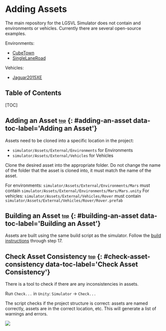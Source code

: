 # <a name="top"></a> Adding Assets

The main repository for the LGSVL Simulator does not contain and environments or vehicles.
Currently there are several open-source examples.

Environments:

- [CubeTown](https://github.com/lgsvl/CubeTown)
- [SingleLaneRoad](https://github.com/lgsvl/SingleLaneRoad)

Vehicles:

- [Jaguar2015XE](https://github.com/lgsvl/Jaguar2015XE)

<h2>Table of Contents</h2>
[TOC]

## Adding an Asset <sub><sup>[top](#top)</sup></sub> {: #adding-an-asset data-toc-label='Adding an Asset'}
Assets need to be cloned into a specific location in the project:

- `simulator/Assets/External/Environments` for Environments
- `simulator/Assets/External/Vehicles` for Vehicles

Clone the desired asset into the appropriate folder. 
Do not change the name of the folder that the asset is cloned into, it must match the name of the asset.

For environments: `simulator/Assets/External/Environments/Mars` must contain `simulator/Assets/External/Environments/Mars/Mars.unity`
For vehicles: `simulator/Assets/External/Vehicles/Rover` must contain `simulator/Assets/External/Vehicles/Rover/Rover.prefab`

## Building an Asset <sub><sup>[top](#top)</sup></sub> {: #building-an-asset data-toc-label='Building an Asset'}
Assets are built using the same build script as the simulator. Follow the [build instructions](build-instructions.md) through step 17.

## Check Asset Consistency <sub><sup>[top](#top)</sup></sub> {: #check-asset-consistency data-toc-label='Check Asset Consistency'}
There is a tool to check if there are any inconsistencies in assets.

Run `Check...` in `Unity`: `Simulator` -> `Check...`

The script checks if the project structure is correct: assets are named correctly, assets are in the correct location, etc. This will generate a list of warnings and errors.

[![](images/check-script-output.png)](images/check-script-output.png)